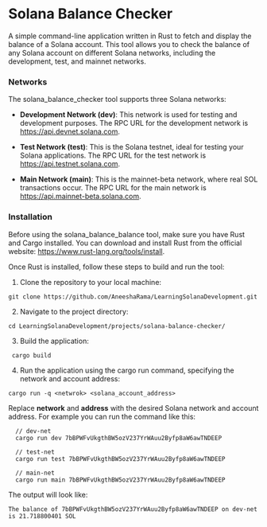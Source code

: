 # Solana Balance Checker
A simple command-line application written in Rust to fetch and display the balance of a Solana account. This tool allows you to check the balance of any Solana account on different Solana networks, including the development, test, and mainnet networks.

### Networks

The solana_balance_checker tool supports three Solana networks:

  - **Development Network (dev)**: This network is used for testing and development purposes. The RPC URL for the development network is https://api.devnet.solana.com.

  - **Test Network (test)**: This is the Solana testnet, ideal for testing your Solana applications. The RPC URL for the test network is https://api.testnet.solana.com.

  - **Main Network (main)**: This is the mainnet-beta network, where real SOL transactions occur. The RPC URL for the main network is https://api.mainnet-beta.solana.com.

### Installation

Before using the solana_balance_balance tool, make sure you have Rust and Cargo installed. You can download and install Rust from the official website: https://www.rust-lang.org/tools/install.

Once Rust is installed, follow these steps to build and run the tool:

1. Clone the repository to your local machine:
  ```
  git clone https://github.com/AneeshaRama/LearningSolanaDevelopment.git

  ```

2. Navigate to the project directory:
  ```
  cd LearningSolanaDevelopment/projects/solana-balance-checker/

  ```
3. Build the application:
  ```
   cargo build

  ```
4. Run the application using the cargo run command, specifying the network and account address:
  ```
  cargo run -q <netwrok> <solana_account_address>

  ```
Replace **network** and **address** with the desired Solana network and account address.
For example you can run the command like this:
  ```
    // dev-net
    cargo run dev 7bBPWFvUkgthBW5ozV237YrWAuu2Byfp8aW6awTNDEEP

    // test-net
    cargo run test 7bBPWFvUkgthBW5ozV237YrWAuu2Byfp8aW6awTNDEEP

    // main-net
    cargo run main 7bBPWFvUkgthBW5ozV237YrWAuu2Byfp8aW6awTNDEEP

  ```
The output will look like:
```
The balance of 7bBPWFvUkgthBW5ozV237YrWAuu2Byfp8aW6awTNDEEP on dev-net is 21.718800401 SOL

```
